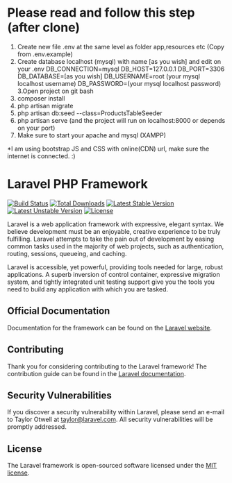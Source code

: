 # Please read and follow this step (after clone)
1. Create new file .env at the same level as folder app,resources etc (Copy from .env.example)
2. Create database localhost (mysql) with name [as you wish] and edit on your .env
    DB_CONNECTION=mysql
    DB_HOST=127.0.0.1
    DB_PORT=3306
    DB_DATABASE=[as you wish]
    DB_USERNAME=root (your mysql localhost username)
    DB_PASSWORD=(your mysql localhost password)
3.Open project on git bash
4. composer install
5. php artisan migrate
6. php artisan db:seed --class=ProductsTableSeeder
7. php artisan serve (and the project will run on localhost:8000 or depends on your port)
8. Make sure to start your apache and mysql (XAMPP)

*I am using bootstrap JS and CSS with online(CDN) url, make sure the internet is connected. :)

# Laravel PHP Framework

[![Build Status](https://travis-ci.org/laravel/framework.svg)](https://travis-ci.org/laravel/framework)
[![Total Downloads](https://poser.pugx.org/laravel/framework/d/total.svg)](https://packagist.org/packages/laravel/framework)
[![Latest Stable Version](https://poser.pugx.org/laravel/framework/v/stable.svg)](https://packagist.org/packages/laravel/framework)
[![Latest Unstable Version](https://poser.pugx.org/laravel/framework/v/unstable.svg)](https://packagist.org/packages/laravel/framework)
[![License](https://poser.pugx.org/laravel/framework/license.svg)](https://packagist.org/packages/laravel/framework)

Laravel is a web application framework with expressive, elegant syntax. We believe development must be an enjoyable, creative experience to be truly fulfilling. Laravel attempts to take the pain out of development by easing common tasks used in the majority of web projects, such as authentication, routing, sessions, queueing, and caching.

Laravel is accessible, yet powerful, providing tools needed for large, robust applications. A superb inversion of control container, expressive migration system, and tightly integrated unit testing support give you the tools you need to build any application with which you are tasked.

## Official Documentation

Documentation for the framework can be found on the [Laravel website](http://laravel.com/docs).

## Contributing

Thank you for considering contributing to the Laravel framework! The contribution guide can be found in the [Laravel documentation](http://laravel.com/docs/contributions).

## Security Vulnerabilities

If you discover a security vulnerability within Laravel, please send an e-mail to Taylor Otwell at taylor@laravel.com. All security vulnerabilities will be promptly addressed.

## License

The Laravel framework is open-sourced software licensed under the [MIT license](http://opensource.org/licenses/MIT).
